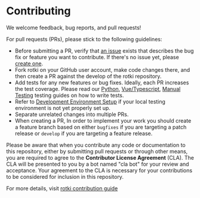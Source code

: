 # Contributing

We welcome feedback, bug reports, and pull requests!

For pull requests (PRs), please stick to the following guidelines:

* Before submitting a PR, verify that [an issue](https://github.com/rotki/rotki/issues) exists that describes the bug fix or feature you want to contribute. If there's no issue yet, please [create one](https://github.com/rotki/rotki/issues/new/choose).
* Fork rotki on your GitHub user account, make code changes there, and then create a PR against the develop of the rotki repository.
* Add tests for any new features or bug fixes. Ideally, each PR increases the test coverage. Please read our [Python](https://docs.rotki.com/contribution-guides/python-testing.html#python-code-testing), [Vue/Typescript](https://docs.rotki.com/contribution-guides/vue-typescript-testing.html), [Manual Testing](https://docs.rotki.com/contribution-guides/manual-testing.html) testing guides on how to write tests.
* Refer to [Development Environment Setup](https://docs.rotki.com/requirement-and-installation) if your local testing environment is not yet properly set up.
* Separate unrelated changes into multiple PRs.
* When creating a PR,
  In order to implement your work you should create a feature branch based on either `bugfixes` if you are targeting a patch release or `develop` if you are targeting a feature release.



Please be aware that when you contribute any code or documentation to this repository, either by submitting pull requests or through other means, you are required to agree to the **Contributor License Agreement** (CLA). The CLA will be presented to you by a bot named "cla bot" for your review and acceptance. Your agreement to the CLA is necessary for your contributions to be considered for inclusion in this repository.

For more details, visit [rotki contribution guide](https://docs.rotki.com/contribution-guides)


